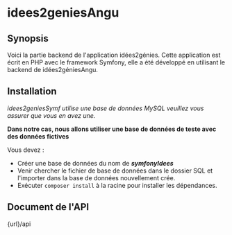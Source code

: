 # idees2geniesAngu

## Synopsis

Voici la partie backend de l'application idées2génies. Cette application est écrit en PHP avec le framework Symfony, elle a été développé en utilisant le backend de idées2géniesAngu.

## Installation
*idees2geniesSymf utilise une base de données MySQL veuillez vous assurer que vous en avez une.*

__Dans notre cas, nous allons utiliser une base de données de teste avec des données fictives__

Vous devez :
 - Créer une base de données du nom de *__symfonyIdees__*
 - Venir chercher le fichier de base de données dans le dossier SQL et l'importer dans la base de données nouvellement crée.
 - Exécuter `composer install` à la racine pour installer les dépendances.

## Document de l'API

 {url}/api
